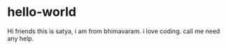 # hello-world

Hi friends this is satya, i am from bhimavaram. i love coding.
call me need any help.
